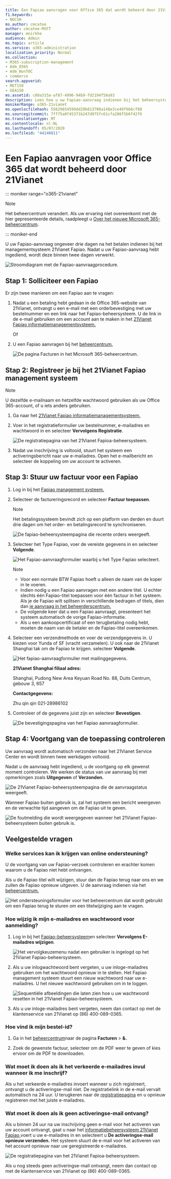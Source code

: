 ```yaml
---
title: Een Fapiao aanvragen voor Office 365 dat wordt beheerd door 21Vianet
f1.keywords:
- NOCSH
ms.author: cmcatee
author: cmcatee-MSFT
manager: mnirkhe
audience: Admin
ms.topic: article
ms.service: o365-administration
localization_priority: Normal
ms.collection:
- M365-subscription-management
- Adm_O365
- Adm_NonTOC
- commerce
search.appverid:
- MET150
- GEA150
ms.assetid: c80a315a-af87-4996-94b9-fd2194f58a93
description: Lees hoe u uw Fapiao-aanvraag indienen bij het beheersysteem 21Vianet Fapiao nadat u een betaling hebt gedaan in het Office 365 dat wordt beheerd door 21Vianet in China.
monikerRange: o365-21vianet
ms.openlocfilehash: 55629654599dd20b813708a148e3ce49f6b6cf88
ms.sourcegitcommit: 7ff75a0f45371b247d975fc61cfa286f5b6f42f6
ms.translationtype: MT
ms.contentlocale: nl-NL
ms.lasthandoff: 05/07/2020
ms.locfileid: "44140811"
---
```

# <a name="apply-for-a-fapiao-for-office-365-operated-by-21vianet"></a>Een Fapiao aanvragen voor Office 365 dat wordt beheerd door 21Vianet

::: moniker range="o365-21vianet"

> [!NOTE]
> Het beheercentrum verandert. Als uw ervaring niet overeenkomt met de hier gepresenteerde details, raadpleegt u [Over het nieuwe Microsoft 365-beheercentrum](https://docs.microsoft.com/microsoft-365/admin/microsoft-365-admin-center-preview?view=o365-21vianet).

::: moniker-end

U uw Fapiao-aanvraag ongeveer drie dagen na het betalen indienen bij het managementsysteem 21Vianet Fapiao. Nadat u uw Fapiao-aanvraag hebt ingediend, wordt deze binnen twee dagen verwerkt.
  
![Stroomdiagram met de Fapiao-aanvraagprocedure.](../../media/bf14884a-53f9-4c53-971c-b9b8ad6ec8d3.png)
  
## <a name="step-1-apply-for-a-fapiao"></a>Stap 1: Solliciteer een Fapiao

Er zijn twee manieren om een Fapiao aan te vragen:
  
1. Nadat u een betaling hebt gedaan in de Office 365-website van 21Vianet, ontvangt u een e-mail met een orderbevestiging met uw bestelnummer en een link naar het Fapiao-beheersysteem. U de link in de e-mail gebruiken om een account aan te maken in het <a href="https://go.microsoft.com/fwlink/p/?linkid=837466" target="_blank">21Vianet Fapiao informatiemanagementsysteem.</a>
    
    Of
    
2. U een Fapiao aanvragen bij het <a href="https://go.microsoft.com/fwlink/p/?linkid=850627" target="_blank">beheercentrum.</a>
    
    ![De pagina Facturen in het Microsoft 365-beheercentrum.](../../media/a6e3b953-abd4-46aa-a910-08c517915a21.png)
  
## <a name="step-2-register-with-the-21vianet-fapiao-management-system"></a>Stap 2: Registreer je bij het 21Vianet Fapiao management systeem

> [!NOTE]
> U dezelfde e-mailnaam en hetzelfde wachtwoord gebruiken als uw Office 365-account, of u iets anders gebruiken. 
  
1. Ga naar het <a href="https://go.microsoft.com/fwlink/p/?linkid=837466" target="_blank">21Vianet Fapiao informatiemanagementsysteem.</a>
    
2. Voer in het registratieformulier uw bestelnummer, e-mailadres en wachtwoord in en selecteer **Vervolgens Registratie**.
    
    ![De registratiepagina van het 21Vianet Fapioa-beheersysteem.](../../media/60d39184-95b2-4ea4-a8a2-3e11763bec87.png)
  
3. Nadat uw inschrijving is voltooid, stuurt het systeem een activeringsbericht naar uw e-mailadres. Open het e-mailbericht en selecteer de koppeling om uw account te activeren.
    
## <a name="step-3-submit-your-bill-for-a-fapiao"></a>Stap 3: Stuur uw factuur voor een Fapiao

1. Log in bij het <a href="https://go.microsoft.com/fwlink/p/?linkid=837465" target="_blank">Fapiao management systeem.</a>
    
2. Selecteer de factureringsrecord en selecteer **Factuur toepassen**.
    
    > [!NOTE]
    > Het betalingssysteem bevindt zich op een platform van derden en duurt drie dagen om het order- en betalingsrecord te synchroniseren. 
  
    ![De fapiao-beheersysteempagina die recente orders weergeeft.](../../media/b319767d-1d10-4cb4-b270-c5fbcee1368e.png)
  
3. Selecteer het Type Fapiao, voer de vereiste gegevens in en selecteer **Volgende**.
    
    ![Het Fapiao-aanvraagformulier waarbij u het Type Fapiao selecteert.](../../media/56fe3db1-c20f-4082-a39d-02d7ac41fec8.png)
  
    > [!NOTE]
    > - Voor een normale BTW Fapiao hoeft u alleen de naam van de koper in te voeren.
    > - Indien nodig u een Fapiao aanvragen met een andere titel. U echter slechts één Fapiao-titel toepassen voor één factuur in het systeem. Als je de Fapiao wilt splitsen in verschillende bedragen of titels, dien dan <a href="https://portal.partner.microsoftonline.cn/Support/SupportOverview.aspx" target="_blank">je aanvraag in het beheerderscentrum.</a>
    > - De volgende keer dat u een Fapiao aanvraagt, presenteert het systeem automatisch de vorige Fapiao-informatie.
    > - Als u een aankoopcertificaat of een terugbetaling nodig hebt, moeten de naam van de betaler en de Fapiao-titel overeenkomen.
    
4. Selecteer een verzendmethode en voer de verzendgegevens in. U kiezen voor Yunda of SF (vracht verzamelen). U ook naar de 21Vianet Shanghai tak om de Fapiao te krijgen. selecteer **Volgende**.
    
    ![Het fapiao-aanvraagformulier met mailinggegevens.](../../media/bba500b4-a51d-477b-81a7-9113b08d39f1.png)
  
    **21Vianet Shanghai filiaal adres:**

    Shanghai, Pudong New Area Keyuan Road No. 88, Duits Centrum, gebouw 3, 657

    **Contactgegevens:**

    Zhu qin qin 021-28986102
   
5. Controleer of de gegevens juist zijn en selecteer **Bevestigen**.
    
    ![De bevestigingspagina van het Fapiao aanvraagformulier.](../../media/18706d9d-defc-4285-8fd3-990448b44a18.png)
  
## <a name="step-4-check-application-progress"></a>Stap 4: Voortgang van de toepassing controleren

Uw aanvraag wordt automatisch verzonden naar het 21Vianet Service Center en wordt binnen twee werkdagen voltooid.
  
Nadat u de aanvraag hebt ingediend, u de voortgang op elk gewenst moment controleren. We werken de status van uw aanvraag bij met opmerkingen zoals **Uitgegeven** of **Verzonden.**
  
![De 21Vianet Fapiao-beheersysteempagina die de aanvraagstatus weergeeft.](../../media/6cd696ec-d630-4fce-9f27-935a0d5f0ebe.png)
  
Wanneer Fapiao buiten gebruik is, zal het systeem een bericht weergeven en de verwachte tijd aangeven om de Fapiao uit te geven.
  
![De foutmelding die wordt weergegeven wanneer het 21Vianet Fapiao-beheersysteem buiten gebruik is.](../../media/effe0796-83aa-4a91-a488-15d6f58c01dc.png)
  
## <a name="faqs"></a>Veelgestelde vragen

### <a name="what-services-can-i-get-from-online-support"></a>Welke services kan ik krijgen van online ondersteuning?

U de voortgang van uw Fapiao-verzoek controleren en erachter komen waarom u de Fapiao niet hebt ontvangen.
  
Als u de Fapiao titel wilt wijzigen, stuur dan de Fapiao terug naar ons en we zullen de Fapiao opnieuw uitgeven. U de aanvraag indienen via het <a href="https://portal.partner.microsoftonline.cn/Support/SupportOverview.aspx" target="_blank">beheercentrum.</a>
  
![Het ondersteuningsformulier voor het beheercentrum dat wordt gebruikt om een Fapiao terug te sturen om een titelwijziging aan te vragen.](../../media/2a413e9e-f30b-4f26-adbf-6287cc217a0f.png)
  
### <a name="how-do-i-change-my-login-email-address-and-password"></a>Hoe wijzig ik mijn e-mailadres en wachtwoord voor aanmelding?

1. Log in bij het <a href="https://go.microsoft.com/fwlink/p/?linkid=837465" target="_blank">Fapiao-beheersysteem</a>en selecteer **Vervolgens E-mailadres wijzigen**.
    
    ![Het vervolgkeuzemenu nadat een gebruiker is ingelogd op het 21Vianet Fapiao-beheersysteem.](../../media/ee6de24b-6be2-41e6-8aec-e0c3cb0ea35e.png)
  
2. Als u uw inlogwachtwoord bent vergeten, u uw inloge-mailadres gebruiken om het wachtwoord opnieuw in te stellen. Het Fapiao management systeem stuurt een nieuw wachtwoord naar uw e-mailadres. U het nieuwe wachtwoord gebruiken om in te loggen.
    
    ![Sequentiële afbeeldingen die laten zien hoe u uw wachtwoord resetten in het 21Vianet Fapiao-beheersysteem.](../../media/2edb0a47-1286-4792-804d-7e84534c8370.png)
  
3. Als u uw inloge-mailadres bent vergeten, neem dan contact op met de klantenservice van 21Vianet op (86) 400-089-0365.
    
### <a name="how-do-i-find-my-order-id"></a>Hoe vind ik mijn bestel-id?

1. Ga in het [beheercentrum](https://go.microsoft.com/fwlink/p/?linkid=850627)naar de pagina **Facturen** \> **&.**
    
2. Zoek de gewenste factuur, selecteer om de PDF weer te geven of kies ervoor om de PDF te downloaden.

  
### <a name="what-if-i-enter-the-wrong-email-address-when-i-register"></a>Wat moet ik doen als ik het verkeerde e-mailadres invul wanneer ik me inschrijf?

Als u het verkeerde e-mailadres invoert wanneer u zich registreert, ontvangt u de activeringse-mail niet. De registratielink in de e-mail vervalt automatisch na 24 uur. U terugkeren naar de <a href="https://go.microsoft.com/fwlink/p/?linkid=837466" target="_blank">registratiepagina</a> en u opnieuw registreren met het juiste e-mailadres. 
  
### <a name="what-if-i-dont-receive-an-activation-email"></a>Wat moet ik doen als ik geen activeringse-mail ontvang?

Als u binnen 24 uur na uw inschrijving geen e-mail voor het activeren van uw account ontvangt, gaat u naar het <a href="https://go.microsoft.com/fwlink/p/?linkid=837466" target="_blank">informatiebeheersysteem 21Vianet Fapiao,</a>voert u uw e-mailadres in en selecteert u **De activeringse-mail opnieuw verzenden.** Het systeem stuurt de e-mail voor het activeren van het account opnieuw naar uw geregistreerde e-mailadres.
  
![De registratiepagina van het 21Vianet Fapioa-beheersysteem.](../../media/60d39184-95b2-4ea4-a8a2-3e11763bec87.png)
  
Als u nog steeds geen activeringse-mail ontvangt, neem dan contact op met de klantenservice van 21Vianet op (86) 400-089-0365.
